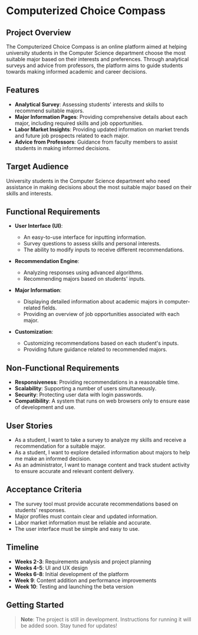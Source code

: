 # Computerized Choice Compass

## Project Overview
The Computerized Choice Compass is an online platform aimed at helping university students in the Computer Science department choose the most suitable major based on their interests and preferences. Through analytical surveys and advice from professors, the platform aims to guide students towards making informed academic and career decisions.

## Features
- **Analytical Survey**: Assessing students' interests and skills to recommend suitable majors.
- **Major Information Pages**: Providing comprehensive details about each major, including required skills and job opportunities.
- **Labor Market Insights**: Providing updated information on market trends and future job prospects related to each major.
- **Advice from Professors**: Guidance from faculty members to assist students in making informed decisions.

## Target Audience
University students in the Computer Science department who need assistance in making decisions about the most suitable major based on their skills and interests.

## Functional Requirements
- **User Interface (UI)**:
  - An easy-to-use interface for inputting information.
  - Survey questions to assess skills and personal interests.
  - The ability to modify inputs to receive different recommendations.

- **Recommendation Engine**:
  - Analyzing responses using advanced algorithms.
  - Recommending majors based on students' inputs.

- **Major Information**:
  - Displaying detailed information about academic majors in computer-related fields.
  - Providing an overview of job opportunities associated with each major.

- **Customization**:
  - Customizing recommendations based on each student's inputs.
  - Providing future guidance related to recommended majors.

## Non-Functional Requirements
- **Responsiveness**: Providing recommendations in a reasonable time.
- **Scalability**: Supporting a number of users simultaneously.
- **Security**: Protecting user data with login passwords.
- **Compatibility**: A system that runs on web browsers only to ensure ease of development and use.

## User Stories
- As a student, I want to take a survey to analyze my skills and receive a recommendation for a suitable major.
- As a student, I want to explore detailed information about majors to help me make an informed decision.
- As an administrator, I want to manage content and track student activity to ensure accurate and relevant content delivery.

## Acceptance Criteria
- The survey tool must provide accurate recommendations based on students' responses.
- Major profiles must contain clear and updated information.
- Labor market information must be reliable and accurate.
- The user interface must be simple and easy to use.

## Timeline
- **Weeks 2-3**: Requirements analysis and project planning
- **Weeks 4-5**: UI and UX design
- **Weeks 6-8**: Initial development of the platform
- **Week 9**: Content addition and performance improvements
- **Week 10**: Testing and launching the beta version

## Getting Started
> **Note**: The project is still in development. Instructions for running it will be added soon. Stay tuned for updates!
